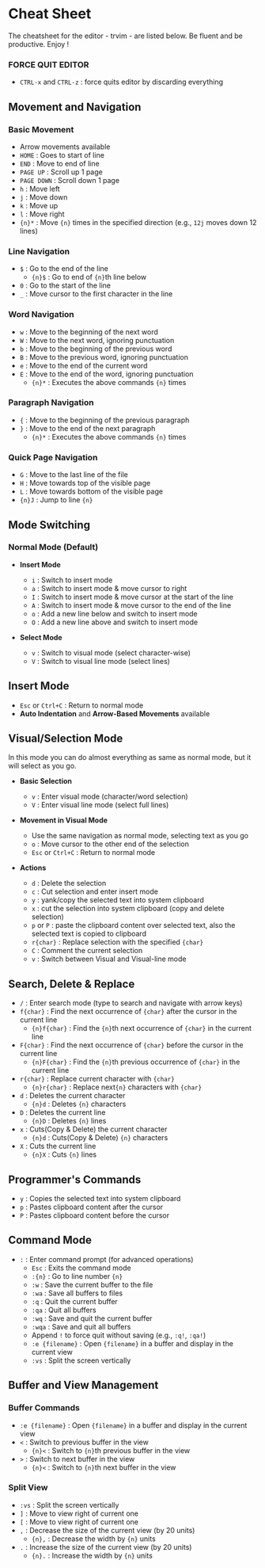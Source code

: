 # Cheat Sheet
The cheatsheet for the editor - trvim - are listed below. Be fluent and be productive. Enjoy !


### FORCE QUIT EDITOR
- `CTRL-x` and `CTRL-z` : force quits editor by discarding everything

## Movement and Navigation

### Basic Movement
- Arrow movements available
- `HOME` : Goes to start of line
- `END` : Move to end of line
- `PAGE UP` : Scroll up 1 page
- `PAGE DOWN` : Scroll down 1 page
- `h` : Move left
- `j` : Move down
- `k` : Move up
- `l` : Move right
- `{n}*` : Move `{n}` times in the specified direction (e.g., `12j` moves down 12 lines)

### Line Navigation
- `$` : Go to the end of the line
    - `{n}$` : Go to end of `{n}`th line below
- `0` : Go to the start of the line
- `_` : Move cursor to the first character in the line

### Word Navigation
- `w` : Move to the beginning of the next word
- `W` : Move to the next word, ignoring punctuation
- `b` : Move to the beginning of the previous word
- `B` : Move to the previous word, ignoring punctuation
- `e` : Move to the end of the current word
- `E` : Move to the end of the word, ignoring punctuation
    - `{n}*` : Executes the above commands `{n}` times

### Paragraph Navigation
- `{` : Move to the beginning of the previous paragraph
- `}` : Move to the end of the next paragraph
    - `{n}*` : Executes the above commands `{n}` times

### Quick Page Navigation
- `G` : Move to the last line of the file
- `H` : Move towards top of the visible page
- `L` : Move towards bottom of the visible page
- `{n}J` : Jump to line `{n}`

## Mode Switching

### Normal Mode (Default)
- **Insert Mode**
  - `i` : Switch to insert mode
  - `a` : Switch to insert mode & move cursor to right
  - `I` : Switch to insert mode &  move cursor at the start of the line
  - `A` : Switch to insert mode & move cursor to the end of the line
  - `o` : Add a new line below and switch to insert mode
  - `O` : Add a new line above and switch to insert mode

- **Select Mode**
  - `v` : Switch to visual mode (select character-wise)
  - `V` : Switch to visual line mode (select lines)

## Insert Mode
- `Esc` or `Ctrl+C` : Return to normal mode
- **Auto Indentation** and **Arrow-Based Movements** available

## Visual/Selection Mode
In this mode you can do almost everything as same as normal mode, but it will select as you go.

- **Basic Selection**
  - `v` : Enter visual mode (character/word selection)
  - `V` : Enter visual line mode (select full lines)
  
- **Movement in Visual Mode**
  - Use the same navigation as normal mode, selecting text as you go
  - `o` : Move cursor to the other end of the selection
  - `Esc` or `Ctrl+C` : Return to normal mode

- **Actions**
  - `d` : Delete the selection
  - `c` : Cut selection and enter insert mode
  - `y` : yank/copy the selected text into system clipboard
  - `x` : cut the selection into system clipboard (copy and delete selection)
  - `p` or `P` : paste the clipboard content over selected text, also the selected text is copied to clipboard
  - `r{char}` : Replace selection with the specified `{char}`
  - `C` : Comment the current selection
  - `v` : Switch between Visual and Visual-line mode

## Search, Delete & Replace
- `/` : Enter search mode (type to search and navigate with arrow keys)
- `f{char}` : Find the next occurrence of `{char}` after the cursor in the current line
    - `{n}f{char}` : Find the `{n}`th next occurrence of `{char}` in the current line
- `F{char}` : Find the next occurrence of `{char}` before the cursor in the current line
    - `{n}F{char}` : Find the `{n}`th previous occurrence of `{char}` in the current line
- `r{char}` : Replace current character with `{char}`
    - `{n}r{char}` : Replace next`{n}` characters with `{char}`
- `d` : Deletes the current character
    - `{n}d` : Deletes `{n}` characters
- `D` : Deletes the current line
    - `{n}D` : Deletes `{n}` lines
- `x` : Cuts(Copy & Delete) the current character
    - `{n}d` : Cuts(Copy & Delete) `{n}` characters
- `X` : Cuts the current line
    - `{n}X` : Cuts `{n}` lines

## Programmer's Commands
- `y` : Copies the selected text into system clipboard
- `p` : Pastes clipboard content after the cursor
- `P` : Pastes clipboard content before the cursor

## Command Mode
- `:` : Enter command prompt (for advanced operations)
  - `Esc` : Exits the command mode
  - `:{n}` : Go to line number `{n}`
  - `:w` : Save the current buffer to the file
  - `:wa` : Save all buffers to files
  - `:q` : Quit the current buffer
  - `:qa` : Quit all buffers
  - `:wq` : Save and quit the current buffer
  - `:wqa` : Save and quit all buffers
  - Append `!` to force quit without saving (e.g., `:q!`, `:qa!`)
  - `:e {filename}` : Open `{filename}` in a buffer and display in the current view
  - `:vs` : Split the screen vertically

## Buffer and View Management

### Buffer Commands
- `:e {filename}` : Open `{filename}` in a buffer and display in the current view
- `<` : Switch to previous buffer in the view
  - `{n}<` : Switch to `{n}`th previous buffer in the view
- `>` : Switch to next buffer in the view
  - `{n}<` : Switch to `{n}`th next buffer in the view

### Split View
- `:vs` : Split the screen vertically
- `]` : Move to view right of current one
- `[` : Move to view right of current one
- `,` : Decrease the size of the current view (by 20 units)
  - `{n},` : Decrease the width by `{n}` units
- `.` : Increase the size of the current view (by 20 units)
  - `{n}.` : Increase the width by `{n}` units

